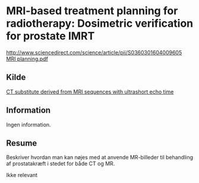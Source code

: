 <h1>
	MRI-based treatment planning for radiotherapy: Dosimetric verification for prostate IMRT
</h1>
<a href="http://www.sciencedirect.com/science/article/pii/S0360301604009605">
	http://www.sciencedirect.com/science/article/pii/S0360301604009605
</a><br />
<a href="MRI planning.pdf">
	MRI planning.pdf
</a>
<h2>
	Kilde
</h2>
<a href="../CT substitute derived from MRI sequences with ultrashort echo time/">
	CT substitute derived from MRI sequences with ultrashort echo time
</a>
<h2>
	Information
</h2>
<p>
	Ingen information.
</p>
<h2>
	Resume
</h2>
<p>
	Beskriver hvordan man kan nøjes med at anvende MR-billeder til behandling af prostatakræft i stedet for både CT og MR. 
</p>
<p>
	Ikke relevant
</p>

